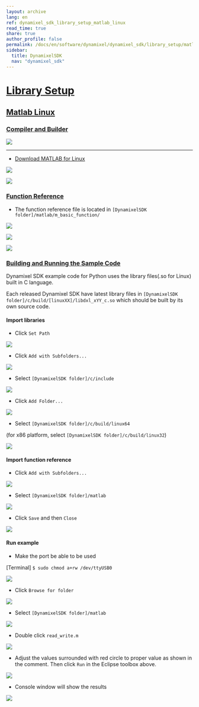 ```yaml
---
layout: archive
lang: en
ref: dynamixel_sdk_library_setup_matlab_linux
read_time: true
share: true
author_profile: false
permalink: /docs/en/software/dynamixel/dynamixel_sdk/library_setup/matlab_linux/
sidebar:
  title: DynamixelSDK
  nav: "dynamixel_sdk"
---
```


<div style="counter-reset: h2 14"></div>
<div style="counter-reset: h1 2"></div>

# [Library Setup](#library-setup)

## [Matlab Linux](#matlab-linux)

### [Compiler and Builder](#compiler-and-builder)

![](/assets/images/sw/sdk/dynamixel_sdk/library_setup/matlab/matlab.png)

------------------------------------------------------------------------------------

* [Download MATLAB for Linux](http://www.mathworks.com/index.html?s_tid=gn_loc_drop)

![](/assets/images/sw/sdk/dynamixel_sdk/library_setup/matlab/linux/library_file/a1.png)

![](/assets/images/sw/sdk/dynamixel_sdk/library_setup/matlab/linux/library_file/a2.png)

### [Function Reference](#function-reference)

* The function reference file is located in `[DynamixelSDK folder]/matlab/m_basic_function/`

![](/assets/images/sw/sdk/dynamixel_sdk/library_setup/matlab/linux/library_file/2.png)

![](/assets/images/sw/sdk/dynamixel_sdk/library_setup/matlab/linux/library_file/3.png)

![](/assets/images/sw/sdk/dynamixel_sdk/library_setup/matlab/linux/library_file/1.png)

### [Building and Running the Sample Code](#building-and-running-the-sample-code)

Dynamixel SDK example code for Python uses the library files(.so for Linux) built in C language.

Each released Dynamixel SDK have latest library files in `[DynamixelSDK folder]/c/build/[linuxXX]/libdxl_xYY_c.so` which should be built by its own source code.

#### Import libraries

* Click `Set Path`

![](/assets/images/sw/sdk/dynamixel_sdk/library_setup/matlab/linux/sample_code/1.png)

* Click `Add with Subfolders...`

![](/assets/images/sw/sdk/dynamixel_sdk/library_setup/matlab/linux/sample_code/2.png)

* Select `[DynamixelSDK folder]/c/include`

![](/assets/images/sw/sdk/dynamixel_sdk/library_setup/matlab/linux/sample_code/3.png)

* Click `Add Folder...`

![](/assets/images/sw/sdk/dynamixel_sdk/library_setup/matlab/linux/sample_code/4.png)

* Select `[DynamixelSDK folder]/c/build/linux64`

(for x86 platform, select `[DynamixelSDK folder]/c/build/linux32`)

![](/assets/images/sw/sdk/dynamixel_sdk/library_setup/matlab/linux/sample_code/5.png)


#### Import function reference

* Click `Add with Subfolders...`

![](/assets/images/sw/sdk/dynamixel_sdk/library_setup/matlab/linux/sample_code/6.png)

* Select `[DynamixelSDK folder]/matlab`

![](/assets/images/sw/sdk/dynamixel_sdk/library_setup/matlab/linux/sample_code/7.png)

* Click `Save` and then `Close`

![](/assets/images/sw/sdk/dynamixel_sdk/library_setup/matlab/linux/sample_code/8.png)


#### Run example

* Make the port be able to be used

[Terminal] `$ sudo chmod a+rw /dev/ttyUSB0`

![](/assets/images/sw/sdk/dynamixel_sdk/library_setup/matlab/linux/sample_code/16.png)

* Click `Browse for folder`

![](/assets/images/sw/sdk/dynamixel_sdk/library_setup/matlab/linux/sample_code/9.png)

* Select `[DynamixelSDK folder]/matlab`

![](/assets/images/sw/sdk/dynamixel_sdk/library_setup/matlab/linux/sample_code/10.png)

* Double click `read_write.m`

![](/assets/images/sw/sdk/dynamixel_sdk/library_setup/matlab/linux/sample_code/11.png)

* Adjust the values surrounded with red circle to proper value as shown in the comment. Then click `Run` in the Eclipse toolbox above. 

![](/assets/images/sw/sdk/dynamixel_sdk/library_setup/matlab/linux/sample_code/12.png)

* Console window will show the results 

![](/assets/images/sw/sdk/dynamixel_sdk/library_setup/matlab/linux/sample_code/13.png)
